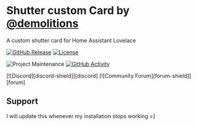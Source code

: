 # Shutter custom Card by [@demolitions](https://www.github.com/demolitions)

A custom shutter card for Home Assistant Lovelace

[![GitHub Release][releases-shield]][releases]
[![License][license-shield]](LICENSE.md)

![Project Maintenance][maintenance-shield]
[![GitHub Activity][commits-shield]][commits]

[![Discord][discord-shield]][discord]
[![Community Forum][forum-shield]][forum]

## Support

I will update this whenever my installation stops working =]


[commits-shield]: https://img.shields.io/github/commit-activity/y/demolitions/shutter-card.svg?style=for-the-badge
[commits]: https://github.com/demolitions/shutter-card/commits/master
[devcontainer]: https://code.visualstudio.com/docs/remote/containers
[license-shield]: https://img.shields.io/github/license/demolitions/shutter-card.svg?style=for-the-badge
[maintenance-shield]: https://img.shields.io/maintenance/yes/2021.svg?style=for-the-badge
[releases-shield]: https://img.shields.io/github/release/demolitions/shutter-card.svg?style=for-the-badge
[releases]: https://github.com/demolitions/shutter-card/releases
